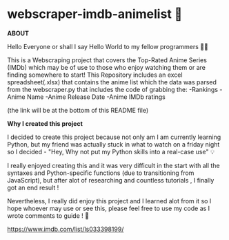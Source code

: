 # webscraper-imdb-animelist :rocket:


**ABOUT**


Hello Everyone or shall I say Hello World to my fellow programmers  :technologist:

This is a Webscraping project that covers the Top-Rated Anime Series (IMDb) which may be of use to those who enjoy watching them or are finding somewhere to start!
This Repository includes an excel spreadsheet(.xlsx) that contains the anime list which the data was parsed from the webscraper.py that includes the code of grabbing the:
-Rankings
-Anime Name
-Anime Release Date
-Anime IMDb ratings

(the link will be at the bottom of this README file)

**Why I created this project**

I decided to create this project because not only am I am currently learning Python, but my friend was actually stuck in what to watch on a friday night so I decided - "Hey, Why not put my Python skills into a real-case use" :bulb:

I really enjoyed creating this and it was very difficult in the start with all the syntaxes and Python-specific functions (due to transitioning from JavaScript), but after alot of researching and countless tutorials , I finally got an end result ! 


Nevertheless, I really did enjoy this project and I learned alot from it so I hope whoever may use or see this, please feel free to use my code as I wrote comments to guide ! :open_hands:





https://www.imdb.com/list/ls033398199/

